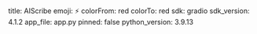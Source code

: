 title: AIScribe
emoji: ⚡
colorFrom: red
colorTo: red
sdk: gradio
sdk_version: 4.1.2
app_file: app.py
pinned: false
python_version: 3.9.13
